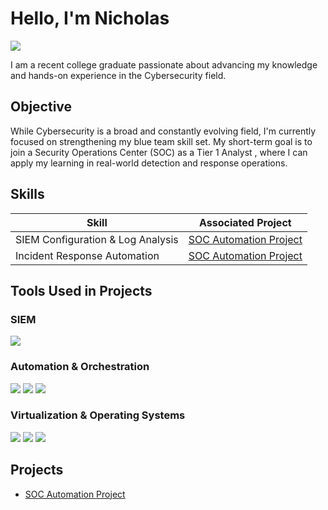 # Hello, I'm Nicholas
<a href="https://linkedin.com/in/nick-huettl-b6abb6315"><img src="https://img.shields.io/badge/-LinkedIn-0072b1?&style=for-the-badge&logo=linkedin&logoColor=white" /></a>

I am a recent college graduate passionate about advancing my knowledge and hands-on experience in the Cybersecurity field.

## Objective

While Cybersecurity is a broad and constantly evolving field, I'm currently focused on strengthening my blue team skill set. My short-term goal is to join a Security Operations Center (SOC) as a Tier 1 Analyst , where I can apply my learning in real-world detection and response operations. 

## Skills

| Skill                                         | Associated Project         |
|-----------------------------------------------|----------------------------|
| SIEM Configuration & Log Analysis | <a href="https://github.com/Nick-Huettl/SOC-Automation-Project/tree/main">SOC Automation Project</a>|
| Incident Response Automation | <a href="https://github.com/Nick-Huettl/SOC-Automation-Project/tree/main">SOC Automation Project</a>|

## Tools Used in Projects

### SIEM
<div>
    <img src="https://img.shields.io/badge/-Splunk-000000?&style=for-the-badge&logo=Splunk&logoColor=white" />
</div>

### Automation & Orchestration
<div>
    <img src="https://img.shields.io/badge/-n8n-1a1a1a?&style=for-the-badge&logo=n8n&logoColor=orange" /> 
    <img src="https://img.shields.io/badge/-OpenAI-412991?&style=for-the-badge&logo=openai&logoColor=white" /> 
    <img src="https://img.shields.io/badge/-Slack-4A154B?&style=for-the-badge&logo=slack&logoColor=white" />
</div>

### Virtualization & Operating Systems

<div>
    <img src="https://img.shields.io/badge/-VMware%20Workstation-607078?&style=for-the-badge&logo=vmware&logoColor=white" /> 
    <img src="https://img.shields.io/badge/-Windows%2011-0078D6?&style=for-the-badge&logo=windows11&logoColor=white" /> 
    <img src="https://img.shields.io/badge/-Ubuntu-E95420?&style=for-the-badge&logo=ubuntu&logoColor=white" />
</div>

## Projects
- <a href="https://github.com/Nick-Huettl/SOC-Automation-Project/tree/main">SOC Automation Project</a>
